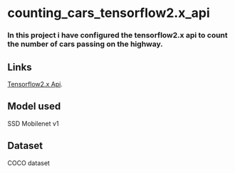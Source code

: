 # counting_cars_tensorflow2.x_api
<h3>In this project i have configured the tensorflow2.x api to count the number of cars passing on the highway.</h3>


<h2>Links</h2>

[Tensorflow2.x  Api](https://github.com/tensorflow/models).


<h2>Model used </h2>
SSD Mobilenet v1

<h2>Dataset</h2>
COCO dataset

